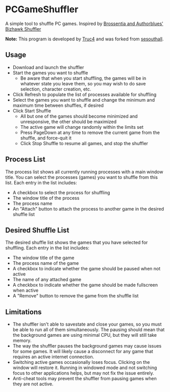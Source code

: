 # PCGameShuffler

A simple tool to shuffle PC games. Inspired by [Brossentia and Authorblues' Bizhawk Shuffler](https://github.com/authorblues/bizhawk-shuffler-2)

**Note:** This program is developed by [Truc4](https://github.com/Truc4) and was forked from [sesouthall](https://github.com/sesouthall).

## Usage

- Download and launch the shuffler
- Start the games you want to shuffle
  - Be aware that when you start shuffling, the games will be in whatever state you leave them, so you may wish to do save selection, character creation, etc.
- Click Refresh to populate the list of processes available for shuffling
- Select the games you want to shuffle and change the minimum and maximum time between shuffles, if desired
- Click Start Shuffle
  - All but one of the games should become minimized and unresponsive, the other should be maximized
  - The active game will change randomly within the limits set
  - Press PageDown at any time to remove the current game from the shuffle, and force-quit it
  - Click Stop Shuffle to resume all games, and stop the shuffler

## Process List

The process list shows all currently running processes with a main window title. You can select the processes (games) you want to shuffle from this list. Each entry in the list includes:

- A checkbox to select the process for shuffling
- The window title of the process
- The process name
- An "Attach" button to attach the process to another game in the desired shuffle list

## Desired Shuffle List

The desired shuffle list shows the games that you have selected for shuffling. Each entry in the list includes:

- The window title of the game
- The process name of the game
- A checkbox to indicate whether the game should be paused when not active
- The name of any attached game
- A checkbox to indicate whether the game should be made fullscreen when active
- A "Remove" button to remove the game from the shuffle list

## Limitations

- The shuffler isn't able to savestate and close your games, so you must be able to run all of them simultaneously. The pausing should mean that the background games are using minimal CPU, but they will still take memory.
- The way the shuffler pauses the background games may cause issues for some games. It will likely cause a disconnect for any game that requires an active internet connection.
- Switching active games occasionally loses focus. Clicking on the window will restore it. Running in windowed mode and not switching focus to other applications helps, but may not fix the issue entirely.
- Anti-cheat tools may prevent the shuffler from pausing games when they are not active.
